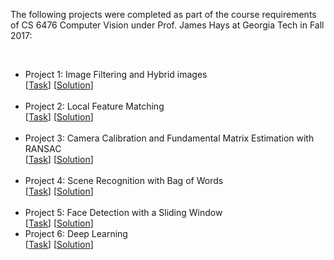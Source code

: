<html lang="en">
<head>
  <meta charset="utf-8">
  <title>CV Projects</title>
</head>
<body>
  <p>The following projects were completed as part of the course requirements of CS 6476 Computer Vision under Prof. James Hays at Georgia Tech in Fall 2017:</p>
  <br>
  <ul style="list-style-type:disc">
    <li>Project 1: Image Filtering and Hybrid images
      <br>
      [<a href="https://www.cc.gatech.edu/~hays/compvision2017/proj1">Task</a>]
      [<a href="http://htmlpreview.github.io/?https://github.com/nidhi-menon/Computer-Vision-Projects/blob/master/Project%201/index.html">Solution</a>]
    </li>
    <br>
    <li>Project 2: Local Feature Matching
      <br>
      [<a href="https://www.cc.gatech.edu/~hays/compvision2017/proj2">Task</a>]
      [<a href="http://htmlpreview.github.io/?https://github.com/nidhi-menon/Computer-Vision-Projects/blob/master/Project%202/index.html">Solution</a>]
    </li>
    <br>
    <li>Project 3: Camera Calibration and Fundamental Matrix Estimation with RANSAC
      <br>
      [<a href="https://www.cc.gatech.edu/~hays/compvision2017/proj3">Task</a>]
      [<a href="http://htmlpreview.github.io/?https://github.com/nidhi-menon/Computer-Vision-Projects/blob/master/Project%203/index.html">Solution</a>]
    </li>
    <br>
    <li>Project 4: Scene Recognition with Bag of Words
      <br>
      [<a href="https://www.cc.gatech.edu/~hays/compvision2017/proj4">Task</a>]
      [<a href="http://htmlpreview.github.io/?https://github.com/nidhi-menon/Computer-Vision-Projects/blob/master/Project%204/index.html">Solution</a>]
    </li>
    <br>
    <li>Project 5: Face Detection with a Sliding Window
      <br>
      [<a href="https://www.cc.gatech.edu/~hays/compvision2017/proj5">Task</a>]
      [<a href="http://htmlpreview.github.io/?https://github.com/nidhi-menon/Computer-Vision-Projects/blob/master/Project%205/index.html">Solution</a>]
    </li>
    <li>Project 6: Deep Learning
      <br>
      [<a href="https://www.cc.gatech.edu/~hays/compvision2017/proj6">Task</a>]
      [<a href="http://htmlpreview.github.io/?https://github.com/nidhi-menon/Computer-Vision-Projects/blob/master/Project%206/index.html">Solution</a>]
    </li>
  </ul>
</body>
</html>
